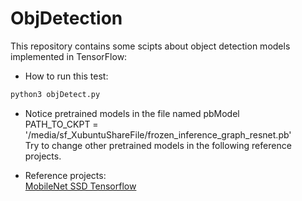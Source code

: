 # ObjDetection
This repository contains some scipts about object detection models implemented in TensorFlow:

* How to run this test:  
```python
python3 objDetect.py
```

* Notice pretrained models in the file named pbModel  
PATH_TO_CKPT = '/media/sf_XubuntuShareFile/frozen_inference_graph_resnet.pb'  
Try to change other pretrained models in the following reference projects.

* Reference projects:  
[MobileNet SSD Tensorflow](https://github.com/tensorflow/models/tree/master/research/object_detection) 


